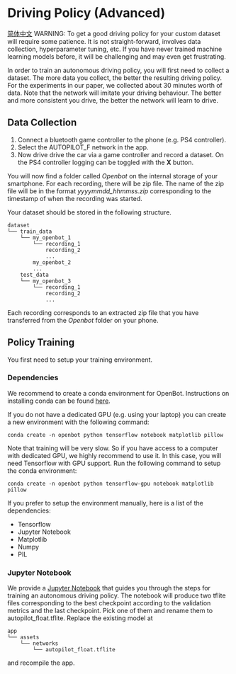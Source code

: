 
# Driving Policy (Advanced)
[简体中文](README_CN.md)
WARNING: To get a good driving policy for your custom dataset will require some patience. It is not straight-forward, involves data collection, hyperparameter tuning, etc. If you have never trained machine learning models before, it will be challenging and may even get frustrating. 

In order to train an autonomous driving policy, you will first need to collect a dataset. The more data you collect, the better the resulting driving policy. For the experiments in our paper, we collected about 30 minutes worth of data. Note that the network will imitate your driving behaviour. The better and more consistent you drive, the better the network will learn to drive. 

## Data Collection
1. Connect a bluetooth game controller to the phone (e.g. PS4 controller). 
2. Select the AUTOPILOT_F network in the app.
3. Now drive drive the car via a game controller and record a dataset. On the PS4 controller logging can be toggled with the **X** button.

You will now find a folder called *Openbot* on the internal storage of your smartphone. For each recording, there will be zip file. The name of the zip file will be in the format *yyyymmdd_hhmmss.zip* corresponding to the timestamp of when the recording was started. 

Your dataset should be stored in the following structure.
```
dataset
└── train_data
	└── my_openbot_1
		└── recording_1
		    recording_2
		    ...
	    my_openbot_2
	    ...
	test_data
	└── my_openbot_3
		└── recording_1
		    recording_2
		    ...
```

Each recording corresponds to an extracted zip file that you have transferred from the *Openbot* folder on your phone.

## Policy Training
You first need to setup your training environment. 

### Dependencies
We recommend to create a conda environment for OpenBot. Instructions on installing conda can be found [here](https://docs.conda.io/projects/conda/en/latest/user-guide/install/).


If you do not have a dedicated GPU (e.g. using your laptop) you can create a new environment with the following command:
```
conda create -n openbot python tensorflow notebook matplotlib pillow
```
Note that training will be very slow. So if you have access to a computer with dedicated GPU, we highly recommend to use it. In this case, you will need Tensorflow with GPU support. Run the following command to setup the conda environment:
```
conda create -n openbot python tensorflow-gpu notebook matplotlib pillow
```

If you prefer to setup the environment manually, here is a list of the dependencies:
- Tensorflow
- Jupyter Notebook
- Matplotlib
- Numpy
- PIL

### Jupyter Notebook
We provide a [Jupyter Notebook](policy_learning.ipynb) that guides you through the steps for training an autonomous driving policy. The notebook will produce two tflite files corresponding to the best checkpoint according to the validation metrics and the last checkpoint. Pick one of them and rename them to autopilot_float.tflite. Replace the existing model at
```
app
└── assets
	└── networks
		└── autopilot_float.tflite
```
and recompile the app. 
